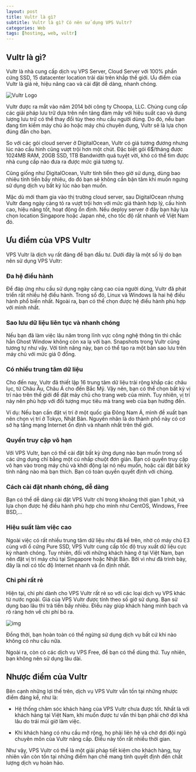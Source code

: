 ```yaml
---
layout: post
title: Vultr là gì?
subtitle: Vultr là gì? Có nên sử dụng VPS Vultr?
categories: Web
tags: [hosting, web, vultr]
---
```


## Vultr là gì?

Vultr là nhà cung cấp dịch vụ VPS Server, Cloud Server với 100% phần cứng SSD, 15 datacenter location trải dài trên khắp thế giới. Ưu điểm của Vultr là giá rẻ, hiệu năng cao và cài đặt dễ dàng, nhanh chóng.

![Vultr Logo](https://divin.dev/assets/images/Vultr-Logo.png)

Vultr được ra mắt vào năm 2014 bởi công ty Choopa, LLC. Chúng cung cấp các giải pháp lưu trữ dựa trên nền tảng đám mây với hiệu suất cao và dung lượng lưu trữ có thể thay đổi tùy theo nhu cầu người dùng. Do đó, nếu bạn đang tìm kiếm máy chủ ảo hoặc máy chủ chuyên dụng, Vultr sẽ là lựa chọn đúng đắn cho bạn.

So với các gói cloud server ở DigitalOcean, Vultr có giá tương đương nhưng lúc nào cấu hình cũng vượt trội hơn một chút. Đặc biệt gói 6$/tháng được 1024MB RAM, 20GB SSD, 1TB Bandwidth quá tuyệt vời, khó có thể tìm được nhà cung cấp nào đưa ra được mức giá tương tự.

Cũng giống như DigitalOcean, Vultr tính tiền theo giờ sử dụng, dùng bao nhiêu tính tiền bấy nhiêu, do đó bạn sẽ không cần bận tâm khi muốn ngưng sử dụng dịch vụ bất kỳ lúc nào bạn muốn.

Mặc dù mới tham gia vào thị trường cloud server, sau DigitalOcean nhưng Vultr đang ngày càng tỏ ra vượt trội hơn với mức giá thành hợp lý, cấu hình cao, hiệu năng tốt, hoạt động ổn định. Nếu deploy server ở đây bạn hãy lựa chọn location Singapore hoặc Japan nhé, cho tốc độ rất nhanh về Việt Nam đó.

## Ưu điểm của VPS Vultr

VPS Vultr là dịch vụ rất đáng để bạn đầu tư. Dưới đây là một số lý do bạn nên sử dụng VPS Vultr:

### Đa hệ điều hành

Để đáp ứng nhu cầu sử dụng ngày càng cao của người dùng, Vultr đã phát triển rất nhiều hệ điều hành. Trong số đó, Linux và Windows là hai hệ điều hành phổ biến nhất. Ngoài ra, bạn có thể chọn được hệ điều hành phù hợp với mình nhất.

### Sao lưu dữ liệu liên tục và nhanh chóng

Nếu bạn đã làm việc lâu năm trong lĩnh vực công nghệ thông tin thì chắc hẳn Ghost Window không còn xa lạ với bạn. Snapshots trong Vultr cũng tương tự như vậy. Với tính năng này, bạn có thể tạo ra một bản sao lưu trên máy chủ với mức giá 0 đồng.

### Có nhiều trung tâm dữ liệu

Cho đến nay, Vultr đã thiết lập 16 trung tâm dữ liệu trải rộng khắp các châu lục, từ Châu Âu, Châu Á cho đến Bắc Mỹ. Vậy nên, bạn có thể chọn bất kỳ vị trí nào trên thế giới để đặt máy chủ cho trang web của mình. Tuy nhiên, vị trí này nên phù hợp với đối tượng mục tiêu mà trang web của bạn hướng đến.


Ví dụ: Nếu bạn cần đặt vị trí ở một quốc gia Đông Nam Á, mình đề xuất bạn nên chọn vị trí ở Tokyo, Nhật Bản. Nguyên nhân là do thành phố này có cơ sở hạ tầng mạng Internet ổn định và nhanh nhất trên thế giới.

### Quyền truy cập vô hạn

Với VPS Vultr, bạn có thể cài đặt bất kỳ ứng dụng nào bạn muốn trong số các ứng dụng chỉ bằng một cú nhấp chuột đơn giản. Bạn có quyền truy cập vô hạn vào trong máy chủ và khởi động lại nó nếu muốn, hoặc cài đặt bất kỳ tính năng nào mà bạn thích. Bạn có toàn quyền quyết định với chúng.

### Cách cài đặt nhanh chóng, dễ dàng

Bạn có thể dễ dàng cài đặt VPS Vultr chỉ trong khoảng thời gian 1 phút, và lựa chọn được hệ điều hành phù hợp cho mình như CentOS, Windows, Free BSD,...



### Hiệu suất làm việc cao 

Ngoài việc có rất nhiều trung tâm dữ liệu như đã kể trên, nhờ có máy chủ E3 cùng với ổ cứng Pure SSD, VPS Vultr cung cấp tốc độ truy xuất dữ liệu cực kỳ nhanh chóng. Tuy nhiên, đối với những khách hàng ở tại Việt Nam, bạn nên đặt vị trí máy chủ tại Singapore hoặc Nhật Bản. Bởi vì như đã trình bày, đây là nơi có tốc độ Internet nhanh và ổn định nhất.

### Chi phí rất rẻ

Hiện tại, chi phí dành cho VPS Vultr rất rẻ so với các loại dịch vụ VPS khác từ nước ngoài. Giá của VPS Vultr được tính theo số giờ sử dụng. Bạn sử dụng bao lâu thì trả tiền bấy nhiêu. Điều này giúp khách hàng minh bạch và rõ ràng hơn về chi phí bỏ ra.

![img](https://divin.dev/assets/images/vultr-la-gi-review-chi-tiet-va-huong-dan-dang-ky-tai-khoan.jpg)

Đồng thời, bạn hoàn toàn có thể ngừng sử dụng dịch vụ bất cứ khi nào không có nhu cầu nữa. 

Ngoài ra, còn có các dịch vụ VPS Free, để bạn có thể dùng thử. Tuy nhiên, bạn không nên sử dụng lâu dài.

## Nhược điểm của Vultr

Bên cạnh những lợi thế trên, dịch vụ VPS Vultr vẫn tồn tại những nhược điểm đáng kể, như là:


- Hệ thống chăm sóc khách hàng của VPS Vultr chưa được tốt. Nhất là với khách hàng tại Việt Nam, khi muốn được tư vấn thì bạn phải chờ đợi khá lâu do trái múi giờ làm việc.


- Khi khách hàng có nhu cầu mở rộng, họ phải liên hệ và chờ đợi đội ngũ chuyên môn của Vultr nâng cấp. Điều này tốn rất nhiều thời gian.


Như vậy, VPS Vultr có thể là một giải pháp tiết kiệm cho khách hàng, tuy nhiên vẫn còn tồn tại những điểm hạn chế mang tính quyết định đến chất lượng dịch vụ hoàn hảo.
